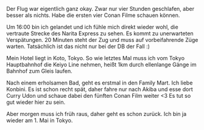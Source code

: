 Der Flug war eigentlich ganz okay. Zwar nur vier Stunden geschlafen, aber besser als nichts. Habe die ersten vier Conan Filme schauen können.

Um 16:00 bin ich gelandet und ich fühle mich direkt wieder wohl, die vertraute Strecke des Narita Express zu sehen. Es kommt zu unerwarteten Verspätungen. 20 Minuten steht der Zug und muss auf vorbeifahrende Züge warten. Tatsächlich ist das nicht nur bei der DB der Fall :)

Mein Hotel liegt in Koto, Tokyo. So wie letztes Mal muss ich vom Tokyo Hauptbahnhof die Keiyo Line nehmen, heißt 1km durch ellenlange Gänge im Bahnhof zum Gleis laufen.

Nach einem erholsamen Bad, geht es erstmal in den Family Mart. Ich liebe Konbini. Es ist schon recht spät, daher fahre nur nach Akiba und esse dort Curry Udon und schaue dabei den fünften Conan Film weiter <3 Es tut so gut wieder hier zu sein.

Aber morgen muss ich früh raus, daher geht es schon zurück. Ich bin ja wieder am 1. Mai in Tokyo.